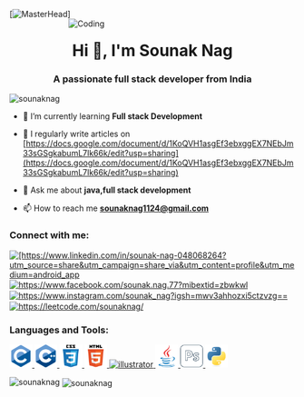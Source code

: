 [![MasterHead](https://1.bp.blogspot.com/-7A4WynwLsMw/XbBpCXG8fHI/AAAAAAAAMt4/uOa1bpLskYgrwGbllhSu2SDj_Mig8SXJQCLcBGAsYHQ/s1600/2000_600px.gif)]<img align="right" alt="Coding" width="400" src="https://th.bing.com/th/id/OIG2.4vm53kuuY2K0uqd6KIiY?w=1024&h=1024&rs=1&pid=ImgDetMain"/>
<h1 align="center">Hi 👋, I'm Sounak Nag</h1>
<h3 align="center">A passionate full stack developer from India</h3>

<p align="left"> <img src="https://komarev.com/ghpvc/?username=sounaknag&label=Profile%20views&color=0e75b6&style=flat" alt="sounaknag" /> </p>

- 🌱 I’m currently learning **Full stack Development**

- 📝 I regularly write articles on [https://docs.google.com/document/d/1KoQVH1asgEf3ebxggEX7NEbJm33sGSgkabumL7lk66k/edit?usp=sharing](https://docs.google.com/document/d/1KoQVH1asgEf3ebxggEX7NEbJm33sGSgkabumL7lk66k/edit?usp=sharing)

- 💬 Ask me about **java,full stack development**

- 📫 How to reach me **sounaknag1124@gmail.com**

<h3 align="left">Connect with me:</h3>
<p align="left">
<a href="[[https://linkedin.com/in/https://www.linkedin.com/in/sounak-nag-048068264?](https://www.instagram.com/sounak_nag?igsh=MWV3aHhoZXI5cTZvZg==)utm_source=share&utm_campaign=share_via&utm_content=profile&utm_medium=android_app](https://www.linkedin.com/in/sounak-nag-048068264?utm_source=share&utm_campaign=share_via&utm_content=profile&utm_medium=android_app)" target="blank"><img align="center" src="https://raw.githubusercontent.com/rahuldkjain/github-profile-readme-generator/master/src/images/icons/Social/linked-in-alt.svg" alt="[https://www.linkedin.com/in/sounak-nag-048068264?utm_source=share&utm_campaign=share_via&utm_content=profile&utm_medium=android_app" height="30" width="40](https://www.linkedin.com/in/sounak-nag-048068264?utm_source=share&utm_campaign=share_via&utm_content=profile&utm_medium=android_app)" /></a>
<a href="https://fb.com/https://www.facebook.com/sounak.nag.77?mibextid=zbwkwl" target="blank"><img align="center" src="https://raw.githubusercontent.com/rahuldkjain/github-profile-readme-generator/master/src/images/icons/Social/facebook.svg" alt="https://www.facebook.com/sounak.nag.77?mibextid=zbwkwl" height="30" width="40" /></a>
<a href="[https://instagram.com/https://www.instagram.com/sounak_nag?igsh=mwv3ahhozxi5ctzvzg==](https://www.instagram.com/sounak_nag?igsh=MWV3aHhoZXI5cTZvZg==)" target="blank"><img align="center" src="https://raw.githubusercontent.com/rahuldkjain/github-profile-readme-generator/master/src/images/icons/Social/instagram.svg" alt="https://www.instagram.com/sounak_nag?igsh=mwv3ahhozxi5ctzvzg==" height="30" width="40" /></a>
<a href="https://www.leetcode.com/https://leetcode.com/sounaknag/" target="blank"><img align="center" src="https://raw.githubusercontent.com/rahuldkjain/github-profile-readme-generator/master/src/images/icons/Social/leet-code.svg" alt="https://leetcode.com/sounaknag/" height="30" width="40" /></a>
</p>

<h3 align="left">Languages and Tools:</h3>
<p align="left"> <a href="https://www.cprogramming.com/" target="_blank" rel="noreferrer"> <img src="https://raw.githubusercontent.com/devicons/devicon/master/icons/c/c-original.svg" alt="c" width="40" height="40"/> </a> <a href="https://www.w3schools.com/cpp/" target="_blank" rel="noreferrer"> <img src="https://raw.githubusercontent.com/devicons/devicon/master/icons/cplusplus/cplusplus-original.svg" alt="cplusplus" width="40" height="40"/> </a> <a href="https://www.w3schools.com/css/" target="_blank" rel="noreferrer"> <img src="https://raw.githubusercontent.com/devicons/devicon/master/icons/css3/css3-original-wordmark.svg" alt="css3" width="40" height="40"/> </a> <a href="https://www.w3.org/html/" target="_blank" rel="noreferrer"> <img src="https://raw.githubusercontent.com/devicons/devicon/master/icons/html5/html5-original-wordmark.svg" alt="html5" width="40" height="40"/> </a> <a href="https://www.adobe.com/in/products/illustrator.html" target="_blank" rel="noreferrer"> <img src="https://www.vectorlogo.zone/logos/adobe_illustrator/adobe_illustrator-icon.svg" alt="illustrator" width="40" height="40"/> </a> <a href="https://www.java.com" target="_blank" rel="noreferrer"> <img src="https://raw.githubusercontent.com/devicons/devicon/master/icons/java/java-original.svg" alt="java" width="40" height="40"/> </a> <a href="https://www.photoshop.com/en" target="_blank" rel="noreferrer"> <img src="https://raw.githubusercontent.com/devicons/devicon/master/icons/photoshop/photoshop-line.svg" alt="photoshop" width="40" height="40"/> </a> <a href="https://www.python.org" target="_blank" rel="noreferrer"> <img src="https://raw.githubusercontent.com/devicons/devicon/master/icons/python/python-original.svg" alt="python" width="40" height="40"/> </a> </p>

<p><img align="left" src="https://github-readme-stats.vercel.app/api/top-langs?username=sounaknag&show_icons=true&locale=en&layout=compact" alt="sounaknag" /></p>

<p>&nbsp;<img align="center" src="https://github-readme-stats.vercel.app/api?username=sounaknag&show_icons=true&locale=en" alt="sounaknag" /></p>
